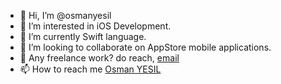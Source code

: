 - 👋 Hi, I’m @osmanyesil
- 👀 I’m interested in iOS Development.
- 🌱 I’m currently Swift language.
- 💞️ I’m looking to collaborate on AppStore mobile applications.
- 💼 Any freelance work? do reach, <a href="mailto:osmanyesil@outlook.com">email</a>
- 📫 How to reach me <a href="https://www.linkedin.com/in/osmanyesil" rel="nofollow">Osman YESIL</a>

<!---
osmanyesil/osmanyesil is a ✨ special ✨ repository because its `README.md` (this file) appears on your GitHub profile.
You can click the Preview link to take a look at your changes.
--->
